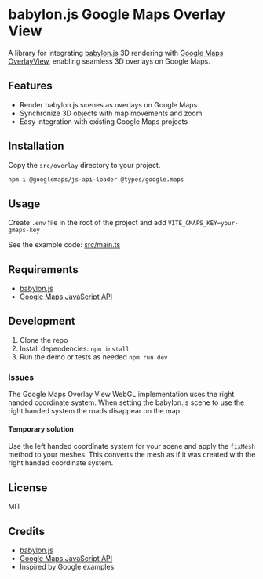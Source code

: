 # babylon.js Google Maps Overlay View

A library for integrating [babylon.js](https://www.babylonjs.com/) 3D rendering with [Google Maps OverlayView](https://developers.google.com/maps/documentation/javascript/reference/overlay-view), enabling seamless 3D overlays on Google Maps.

## Features

- Render babylon.js scenes as overlays on Google Maps
- Synchronize 3D objects with map movements and zoom
- Easy integration with existing Google Maps projects

## Installation

Copy the `src/overlay` directory to your project.

```bash
npm i @googlemaps/js-api-loader @types/google.maps
```

## Usage

Create `.env` file in the root of the project and add `VITE_GMAPS_KEY=your-gmaps-key`

See the example code: [src/main.ts](src/main.ts)

## Requirements

- [babylon.js](https://www.npmjs.com/package/babylonjs)
- [Google Maps JavaScript API](https://developers.google.com/maps/documentation/javascript/overview)

## Development

1. Clone the repo
2. Install dependencies: `npm install`
3. Run the demo or tests as needed `npm run dev`

### Issues

The Google Maps Overlay View WebGL implementation uses the right handed coordinate system. When setting the babylon.js scene to use the right handed system the roads disappear on the map.

#### Temporary solution

Use the left handed coordinate system for your scene and apply the `fixMesh` method to your meshes. This converts the mesh as if it was created with the right handed coordinate system.

## License

MIT

## Credits

- [babylon.js](https://www.babylonjs.com/)
- [Google Maps JavaScript API](https://developers.google.com/maps/documentation/javascript/overview)
- Inspired by Google examples
